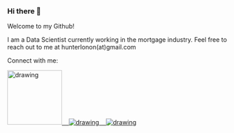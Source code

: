 ### Hi there 👋

Welcome to my Github!

I am a Data Scientist currently working in the mortgage industry. Feel free to reach out to me at hunterlonon(at)gmail.com

Connect with me:

<a href="https://www.linkedin.com/in/hunterlonon/"><img src="https://res.cloudinary.com/huntsworth/image/upload/c_scale,w_125/v1600295372/linkedin_hciawv.png" alt="drawing" width="125"/>&nbsp;&nbsp;&nbsp;&nbsp;<a href="https://twitter.com/mekz_analytics"><img src="https://res.cloudinary.com/huntsworth/image/upload/c_scale,w_48/v1600295372/twitter_wsr6gt.png" alt="drawing"/>&nbsp;&nbsp;&nbsp;&nbsp;<a href="https://www.kaggle.com/MekzAnalytics"><img src="https://res.cloudinary.com/huntsworth/image/upload/c_scale,h_35/v1600295372/kaggle_zwkq7y.png" alt="drawing"/>
